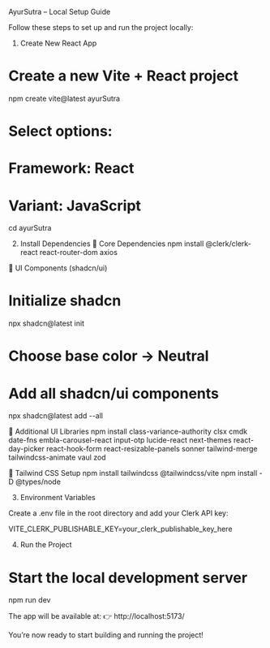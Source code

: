 AyurSutra – Local Setup Guide

Follow these steps to set up and run the project locally:

1. Create New React App

# Create a new Vite + React project

npm create vite@latest ayurSutra

# Select options:

# Framework: React

# Variant: JavaScript

cd ayurSutra

2. Install Dependencies
   🔹 Core Dependencies
   npm install @clerk/clerk-react react-router-dom axios

🔹 UI Components (shadcn/ui)

# Initialize shadcn

npx shadcn@latest init

# Choose base color → Neutral

# Add all shadcn/ui components

npx shadcn@latest add --all

🔹 Additional UI Libraries
npm install class-variance-authority clsx cmdk date-fns embla-carousel-react input-otp lucide-react next-themes react-day-picker react-hook-form react-resizable-panels sonner tailwind-merge tailwindcss-animate vaul zod

🔹 Tailwind CSS Setup
npm install tailwindcss @tailwindcss/vite
npm install -D @types/node

3. Environment Variables

Create a .env file in the root directory and add your Clerk API key:

VITE_CLERK_PUBLISHABLE_KEY=your_clerk_publishable_key_here

4. Run the Project

# Start the local development server

npm run dev

The app will be available at:
👉 http://localhost:5173/

You’re now ready to start building and running the project!
